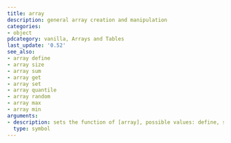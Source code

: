 ```yaml
---
title: array
description: general array creation and manipulation
categories:
- object
pdcategory: vanilla, Arrays and Tables
last_update: '0.52'
see_also:
- array define
- array size
- array sum
- array get
- array set
- array quantile
- array random
- array max
- array min
arguments:
- description: sets the function of [array], possible values: define, size, sum, get, set, quantile, random, max and min. The default value is "define"
  type: symbol
---
```


